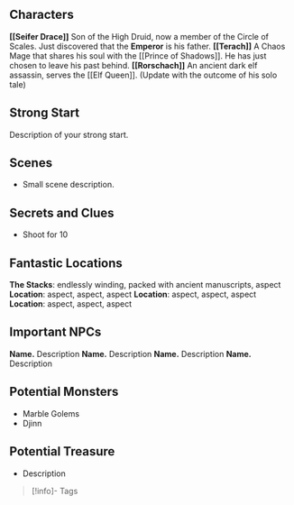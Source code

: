 ## Characters
**[[Seifer Drace]]** Son of the High Druid, now a member of the Circle of Scales.  Just discovered that the **Emperor** is his father.
**[[Terach]]** A Chaos Mage that shares his soul with the [[Prince of Shadows]].  He has just chosen to leave his past behind.
**[[Rorschach]]** An ancient dark elf assassin, serves the [[Elf Queen]].  (Update with the outcome of his solo tale)

## Strong Start

Description of your strong start.

## Scenes

* Small scene description.

## Secrets and Clues

* Shoot for 10

## Fantastic Locations
**The Stacks**: endlessly winding, packed with ancient manuscripts, aspect
**Location**: aspect, aspect, aspect
**Location**: aspect, aspect, aspect
**Location**: aspect, aspect, aspect

## Important NPCs
**Name.** Description
**Name.** Description
**Name.** Description
**Name.** Description

## Potential Monsters
* Marble Golems
* Djinn

## Potential Treasure
* Description

> [!info]- Tags

